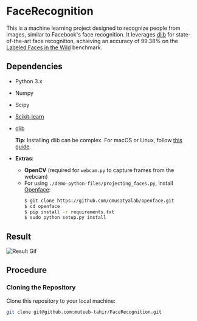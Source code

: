 # FaceRecognition

This is a machine learning project designed to recognize people from images, similar to Facebook's face recognition. It leverages [dlib](http://dlib.net/) for state-of-the-art face recognition, achieving an accuracy of 99.38% on the [Labeled Faces in the Wild](http://vis-www.cs.umass.edu/lfw/) benchmark.

## Dependencies

- Python 3.x
- Numpy
- Scipy
- [Scikit-learn](http://scikit-learn.org/stable/install.html)
- [dlib](http://dlib.net/)

  **Tip**: Installing dlib can be complex. For macOS or Linux, follow [this guide](https://gist.github.com/ageitgey/629d75c1baac34dfa5ca2a1928a7aeaf).

- **Extras**:

  - **OpenCV** (required for `webcam.py` to capture frames from the webcam)
  - For using `./demo-python-files/projecting_faces.py`, install [Openface](https://cmusatyalab.github.io/openface/setup/):
    ```bash
    $ git clone https://github.com/cmusatyalab/openface.git
    $ cd openface
    $ pip install -r requirements.txt
    $ sudo python setup.py install
    ```

## Result

![Result Gif](https://user-images.githubusercontent.com/17249362/28241776-a45a5eb0-69b8-11e7-9024-2a7a776914e6.gif)

## Procedure

### Cloning the Repository

Clone this repository to your local machine:
```bash
git clone git@github.com:muteeb-tahir/FaceRecognition.git
